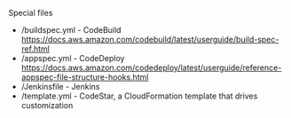 Special files
- /buildspec.yml - CodeBuild https://docs.aws.amazon.com/codebuild/latest/userguide/build-spec-ref.html
- /appspec.yml - CodeDeploy https://docs.aws.amazon.com/codedeploy/latest/userguide/reference-appspec-file-structure-hooks.html
- /Jenkinsfile - Jenkins
- /template.yml - CodeStar, a CloudFormation template that drives customization
